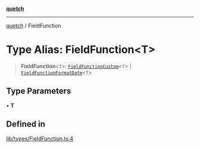 [**quetch**](../README.md)

***

[quetch](../README.md) / FieldFunction

# Type Alias: FieldFunction\<T\>

> **FieldFunction**\<`T`\>: [`FieldFunctionCustom`](FieldFunctionCustom.md)\<`T`\> \| [`FieldFunctionFormatDate`](FieldFunctionFormatDate.md)\<`T`\>

## Type Parameters

• **T**

## Defined in

[lib/types/FieldFunction.ts:4](https://github.com/nevoland/quetch/blob/5d54d23c7450a0f85309e15fdf3a25ea832b3452/lib/types/FieldFunction.ts#L4)

